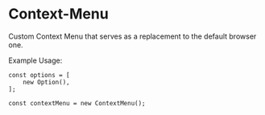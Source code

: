 # Context-Menu
Custom Context Menu that serves as a replacement to the default browser one.

Example Usage:
```
const options = [
    new Option(),
];

const contextMenu = new ContextMenu();
```